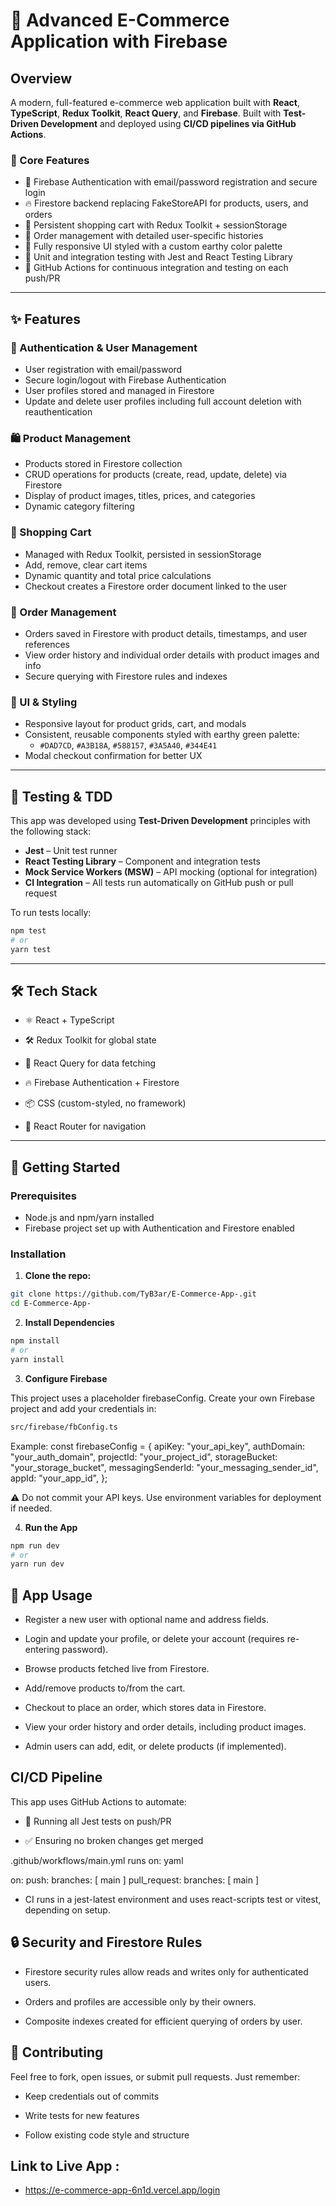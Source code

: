 # 🛒 Advanced E-Commerce Application with Firebase


## Overview

A modern, full-featured e-commerce web application built with **React**, **TypeScript**, **Redux Toolkit**, **React Query**, and **Firebase**. Built with **Test-Driven Development** and deployed using **CI/CD pipelines via GitHub Actions**.

### 🔧 Core Features

- 🔐 Firebase Authentication with email/password registration and secure login
- 🔥 Firestore backend replacing FakeStoreAPI for products, users, and orders
- 🛒 Persistent shopping cart with Redux Toolkit + sessionStorage
- 🧾 Order management with detailed user-specific histories
- 🎨 Fully responsive UI styled with a custom earthy color palette
- 🧪 Unit and integration testing with Jest and React Testing Library
- 🚀 GitHub Actions for continuous integration and testing on each push/PR

---

## ✨ Features

### 🔐 Authentication & User Management
- User registration with email/password
- Secure login/logout with Firebase Authentication
- User profiles stored and managed in Firestore
- Update and delete user profiles including full account deletion with reauthentication

### 🛍️ Product Management
- Products stored in Firestore collection
- CRUD operations for products (create, read, update, delete) via Firestore
- Display of product images, titles, prices, and categories
- Dynamic category filtering

### 🛒 Shopping Cart
- Managed with Redux Toolkit, persisted in sessionStorage
- Add, remove, clear cart items
- Dynamic quantity and total price calculations
- Checkout creates a Firestore order document linked to the user

### 🧾 Order Management
- Orders saved in Firestore with product details, timestamps, and user references
- View order history and individual order details with product images and info
- Secure querying with Firestore rules and indexes

### 🎨 UI & Styling
- Responsive layout for product grids, cart, and modals
- Consistent, reusable components styled with earthy green palette:
  - `#DAD7CD`, `#A3B18A`, `#588157`, `#3A5A40`, `#344E41`
- Modal checkout confirmation for better UX


---

## 🧪 Testing & TDD

This app was developed using **Test-Driven Development** principles with the following stack:

- **Jest** – Unit test runner
- **React Testing Library** – Component and integration tests
- **Mock Service Workers (MSW)** – API mocking (optional for integration)
- **CI Integration** – All tests run automatically on GitHub push or pull request

To run tests locally:

```bash
npm test
# or
yarn test
``` 

---

## 🛠 Tech Stack

- ⚛️ React + TypeScript

- 🛠️ Redux Toolkit for global state

- 🔄 React Query for data fetching

- 🔥 Firebase Authentication + Firestore

- 📦 CSS (custom-styled, no framework)

- 🧭 React Router for navigation

---

## 🚀 Getting Started

### Prerequisites
- Node.js and npm/yarn installed
- Firebase project set up with Authentication and Firestore enabled

### Installation

1. **Clone the repo:**

```bash
git clone https://github.com/TyB3ar/E-Commerce-App-.git
cd E-Commerce-App-
```

2. **Install Dependencies**

```bash
npm install 
# or
yarn install
```

3. **Configure Firebase** 

This project uses a placeholder firebaseConfig. Create your own Firebase project and add your credentials in:
```bash
src/firebase/fbConfig.ts
```

Example: 
const firebaseConfig = {
  apiKey: "your_api_key",
  authDomain: "your_auth_domain",
  projectId: "your_project_id",
  storageBucket: "your_storage_bucket",
  messagingSenderId: "your_messaging_sender_id",
  appId: "your_app_id",
};

⚠️ Do not commit your API keys. Use environment variables for deployment if needed.


4. **Run the App**
```bash
npm run dev 
# or 
yarn run dev
```


## 🧪 App Usage

- Register a new user with optional name and address fields.

- Login and update your profile, or delete your account (requires re-entering password).

- Browse products fetched live from Firestore.

- Add/remove products to/from the cart.

- Checkout to place an order, which stores data in Firestore.

- View your order history and order details, including product images.

- Admin users can add, edit, or delete products (if implemented).


## CI/CD Pipeline

This app uses GitHub Actions to automate: 

- 🧪 Running all Jest tests on push/PR

- ✅ Ensuring no broken changes get merged

.github/workflows/main.yml runs on:
yaml 

on:
  push:
    branches: [ main ]
  pull_request:
    branches: [ main ]

- CI runs in a jest-latest environment and uses react-scripts test or vitest, depending on setup.

## 🔒 Security and Firestore Rules
- Firestore security rules allow reads and writes only for authenticated users.

- Orders and profiles are accessible only by their owners.

- Composite indexes created for efficient querying of orders by user.

## 📝 Contributing

Feel free to fork, open issues, or submit pull requests. Just remember:

- Keep credentials out of commits

- Write tests for new features

- Follow existing code style and structure

## Link to Live App : 

 - https://e-commerce-app-6n1d.vercel.app/login
